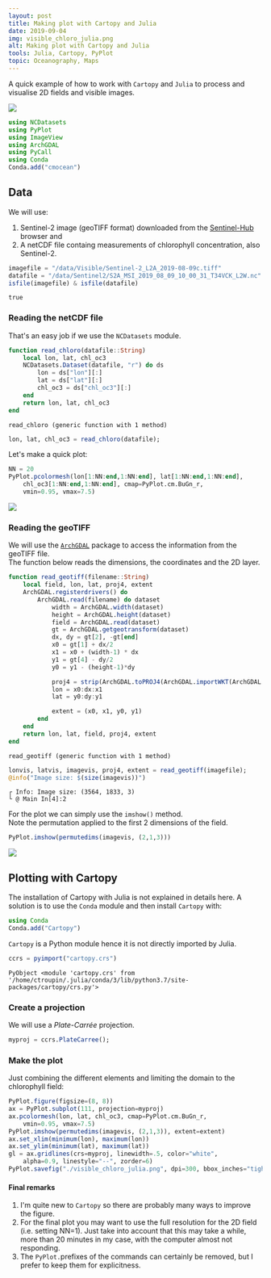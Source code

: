 ```yaml
---
layout: post
title: Making plot with Cartopy and Julia
date: 2019-09-04
img: visible_chloro_julia.png
alt: Making plot with Cartopy and Julia
tools: Julia, Cartopy, PyPlot
topic: Oceanography, Maps
---
```


A quick example of how to work with `Cartopy` and `Julia` to process and visualise 2D fields and visible images.

<img src="{{ site.url }}/figures/blog/{{ page.img }}" class="img-responsive">


```julia
using NCDatasets
using PyPlot
using ImageView
using ArchGDAL
using PyCall
using Conda
Conda.add("cmocean")
```

## Data

We will use:
1. Sentinel-2 image (geoTIFF format) downloaded from the [Sentinel-Hub](https://apps.sentinel-hub.com/eo-browser/?lat=57.991&lng=18.620&zoom=9&time=2019-08-09&preset=1_TRUE_COLOR&atmFilter=DOS1&datasource=Sentinel-2%20L2A) browser and
2. A netCDF file containg measurements of chlorophyll concentration, also Sentinel-2.


```julia
imagefile = "/data/Visible/Sentinel-2_L2A_2019-08-09c.tiff"
datafile = "/data/Sentinel2/S2A_MSI_2019_08_09_10_00_31_T34VCK_L2W.nc"
isfile(imagefile) & isfile(datafile)
```

    true


### Reading the netCDF file
That's an easy job if we use the `NCDatasets` module.


```julia
function read_chloro(datafile::String)
    local lon, lat, chl_oc3
    NCDatasets.Dataset(datafile, "r") do ds
        lon = ds["lon"][:]
        lat = ds["lat"][:]
        chl_oc3 = ds["chl_oc3"][:]
    end
    return lon, lat, chl_oc3
end
```

    read_chloro (generic function with 1 method)


```julia
lon, lat, chl_oc3 = read_chloro(datafile);
```

Let's make a quick plot:


```julia
NN = 20
PyPlot.pcolormesh(lon[1:NN:end,1:NN:end], lat[1:NN:end,1:NN:end],
    chl_oc3[1:NN:end,1:NN:end], cmap=PyPlot.cm.BuGn_r,
    vmin=0.95, vmax=7.5)
```

<img src="{{ site.url }}/figures/blog/cartopy-julia/output_8_0.png" class="img-responsive">


### Reading the geoTIFF
We will use the [`ArchGDAL`](https://github.com/yeesian/ArchGDAL.jl) package to access the information from the geoTIFF file.       
The function below reads the dimensions, the coordinates and the 2D layer.


```julia
function read_geotiff(filename::String)
    local field, lon, lat, proj4, extent
    ArchGDAL.registerdrivers() do
        ArchGDAL.read(filename) do dataset
            width = ArchGDAL.width(dataset)
            height = ArchGDAL.height(dataset)
            field = ArchGDAL.read(dataset)
            gt = ArchGDAL.getgeotransform(dataset)
            dx, dy = gt[2], -gt[end]
            x0 = gt[1] + dx/2
            x1 = x0 + (width-1) * dx
            y1 = gt[4] - dy/2
            y0 = y1 - (height-1)*dy

            proj4 = strip(ArchGDAL.toPROJ4(ArchGDAL.importWKT(ArchGDAL.getproj(dataset))))
            lon = x0:dx:x1
            lat = y0:dy:y1

            extent = (x0, x1, y0, y1)
        end
    end
    return lon, lat, field, proj4, extent
end
```


    read_geotiff (generic function with 1 method)


```julia
lonvis, latvis, imagevis, proj4, extent = read_geotiff(imagefile);
@info("Image size: $(size(imagevis))")
```

    ┌ Info: Image size: (3564, 1833, 3)
    └ @ Main In[4]:2


For the plot we can simply use the `imshow()` method.     
Note the permutation applied to the first 2 dimensions of the field.


```julia
PyPlot.imshow(permutedims(imagevis, (2,1,3)))
```

<img src="{{ site.url }}/figures/blog/cartopy-julia/output_13_0.png" class="img-responsive">


## Plotting with Cartopy

The installation of Cartopy with Julia is not explained in details here. A solution is to use the `Conda` module and then install `Cartopy` with:
```julia
using Conda
Conda.add("Cartopy")
```
`Cartopy` is a Python module hence it is not directly imported by Julia.


```julia
ccrs = pyimport("cartopy.crs")
```


    PyObject <module 'cartopy.crs' from '/home/ctroupin/.julia/conda/3/lib/python3.7/site-packages/cartopy/crs.py'>


### Create a projection
We will use a *Plate-Carrée* projection.


```julia
myproj = ccrs.PlateCarree();
```

### Make the plot
Just combining the different elements and limiting the domain to the chlorophyll field:


```julia
PyPlot.figure(figsize=(8, 8))
ax = PyPlot.subplot(111, projection=myproj)
ax.pcolormesh(lon, lat, chl_oc3, cmap=PyPlot.cm.BuGn_r,
    vmin=0.95, vmax=7.5)
PyPlot.imshow(permutedims(imagevis, (2,1,3)), extent=extent)
ax.set_xlim(minimum(lon), maximum(lon))
ax.set_ylim(minimum(lat), maximum(lat))
gl = ax.gridlines(crs=myproj, linewidth=.5, color="white",
    alpha=0.9, linestyle="--", zorder=6)
PyPlot.savefig("./visible_chloro_julia.png", dpi=300, bbox_inches="tight")
```

#### Final remarks
1. I'm quite new to `Cartopy` so there are probably many ways to improve the figure.
2. For the final plot you may want to use the full resolution for the 2D field (i.e. setting NN=1). Just take into account that this may take a while, more than 20 minutes in my case, with the computer almost not responding.
3. The `PyPlot.`prefixes of the commands can certainly be removed, but I prefer to keep them for explicitness.
